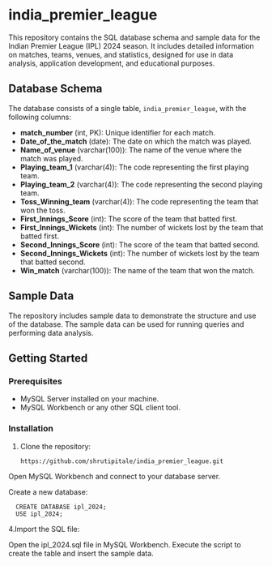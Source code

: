 # india_premier_league
This repository contains the SQL database schema and sample data for the Indian Premier League (IPL) 2024 season. It includes detailed information on matches, teams, venues, and statistics, designed for use in data analysis, application development, and educational purposes.


## Database Schema

The database consists of a single table, `india_premier_league`, with the following columns:

- **match_number** (int, PK): Unique identifier for each match.
- **Date_of_the_match** (date): The date on which the match was played.
- **Name_of_venue** (varchar(100)): The name of the venue where the match was played.
- **Playing_team_1** (varchar(4)): The code representing the first playing team.
- **Playing_team_2** (varchar(4)): The code representing the second playing team.
- **Toss_Winning_team** (varchar(4)): The code representing the team that won the toss.
- **First_Innings_Score** (int): The score of the team that batted first.
- **First_Innings_Wickets** (int): The number of wickets lost by the team that batted first.
- **Second_Innings_Score** (int): The score of the team that batted second.
- **Second_Innings_Wickets** (int): The number of wickets lost by the team that batted second.
- **Win_match** (varchar(100)): The name of the team that won the match.

## Sample Data

The repository includes sample data to demonstrate the structure and use of the database. The sample data can be used for running queries and performing data analysis.

## Getting Started

### Prerequisites

- MySQL Server installed on your machine.
- MySQL Workbench or any other SQL client tool.

### Installation

1. Clone the repository:
   ```bash
   https://github.com/shrutipitale/india_premier_league.git

Open MySQL Workbench and connect to your database server.

Create a new database:   

      CREATE DATABASE ipl_2024;
      USE ipl_2024;
 

4.Import the SQL file:

Open the ipl_2024.sql file in MySQL Workbench.
Execute the script to create the table and insert the sample data.
